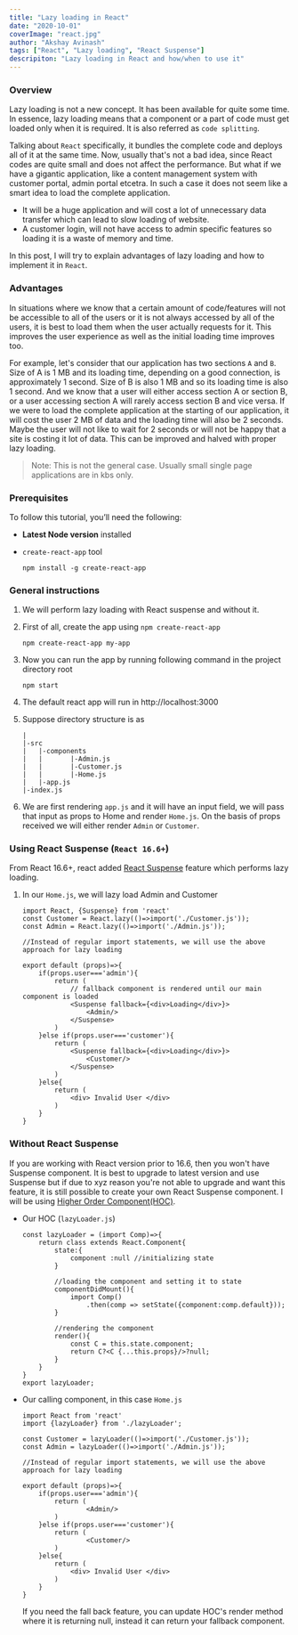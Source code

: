 ```yaml
---
title: "Lazy loading in React"
date: "2020-10-01"
coverImage: "react.jpg"
author: "Akshay Avinash"
tags: ["React", "Lazy loading", "React Suspense"]
descripiton: "Lazy loading in React and how/when to use it"
---
```


### Overview
Lazy loading is not a new concept. It has been available for quite some time. In essence, lazy loading means that a component or a part of code must get loaded only when it is required. It is also referred as `code splitting`.

Talking about `React` specifically, it bundles the complete code and deploys all of it at the same time. Now, usually that's not a bad idea, since React codes are quite small and does not affect the performance. But what if we have a gigantic application, like a content management system with customer portal, admin portal etcetra. In such a case it does not seem like a smart idea to load the complete application.
- It will be a huge application and will cost a lot of unnecessary data transfer which can lead to slow loading of website.
- A customer login, will not have access to admin specific features so loading it is a waste of memory and time.

In this post, I will try to explain advantages of lazy loading and how to implement it in `React`.

### Advantages
In situations where we know that a certain amount of code/features will not be accessible to all of the users or it is not always accessed by all of the users, it is best to load them when the user actually requests for it. This improves the user experience as well as the initial loading time improves too.

For example, let's consider that our application has two sections `A` and `B`. Size of A is 1 MB and its loading time, depending on a good connection, is approximately 1 second. Size of B is also 1 MB and so its loading time is also 1 second. And we know that a user will either access section A or section B, or a user accessing section A will rarely access section B and vice versa. If we were to load the complete application at the starting of our application, it will cost the user 2 MB of data and the loading time will also be 2 seconds. Maybe the user will not like to wait for 2 seconds or will not be happy that a site is costing it lot of data. This can be improved and halved with proper lazy loading.

> Note: This is not the general case. Usually small single page applications are in kbs only.


### Prerequisites
To follow this tutorial, you’ll need the following:

- **Latest Node version** installed
- `create-react-app` tool 

	```
	npm install -g create-react-app
	```

### General instructions
1. We will perform lazy loading with React suspense and without it.

2. First of all, create the app using `npm create-react-app` 

	```
	npm create-react-app my-app
	```

3. Now you can run the app by running following command in the project directory root

	```
	npm start
	```
4. The default react app will run in http://localhost:3000

5. Suppose directory structure is as 
	```
	|
	|-src
	|	|-components
	|	|		|-Admin.js
	|	|		|-Customer.js
	|	|		|-Home.js
	|	|-app.js
	|-index.js
	```
6. We are first rendering `app.js` and it will have an input field, we will pass that input as props to Home and render `Home.js`. On the basis of props received we will either render `Admin` or `Customer`.

### Using React Suspense (`React 16.6+`)
From React 16.6+, react added [React Suspense](https://reactjs.org/docs/react-api.html#reactsuspense) feature which performs lazy loading.

1. In our `Home.js`, we will lazy load Admin and Customer
	```
	import React, {Suspense} from 'react'
	const Customer = React.lazy(()=>import('./Customer.js'));
	const Admin = React.lazy(()=>import('./Admin.js'));
	
	//Instead of regular import statements, we will use the above approach for lazy loading

	export default (props)=>{
		if(props.user==='admin'){
			return (
				// fallback component is rendered until our main component is loaded
				<Suspense fallback={<div>Loading</div>}>
					<Admin/>
				</Suspense>
			)
		}else if(props.user==='customer'){
			return (
				<Suspense fallback={<div>Loading</div>}>
					<Customer/>
				</Suspense>
			)
		}else{
			return (
				<div> Invalid User </div>
			)
		}
	}
	```

### Without React Suspense
If you are working with React version prior to 16.6, then you won't have Suspense component. It is best to upgrade to latest version and use Suspense but if due to xyz reason you're not able to upgrade and want this feature, it is still possible to create your own React Suspense component. I will be using [Higher Order Component(HOC)](https://reactjs.org/docs/higher-order-components.html).

- Our HOC (`lazyLoader.js`)
	```
	const lazyLoader = (import Comp)=>{
		return class extends React.Component{
			state:{
				component :null //initializing state
			}

			//loading the component and setting it to state
			componentDidMount(){
				import Comp()
					.then(comp => setState({component:comp.default}));
			}

			//rendering the component
			render(){
				const C = this.state.component;
				return C?<C {...this.props}/>?null;
			}
		}
	}
	export lazyLoader;
	```
- Our calling component, in this case `Home.js`
	```
	import React from 'react'
	import {lazyLoader} from './lazyLoader';

	const Customer = lazyLoader(()=>import('./Customer.js'));
	const Admin = lazyLoader(()=>import('./Admin.js'));
	
	//Instead of regular import statements, we will use the above approach for lazy loading

	export default (props)=>{
		if(props.user==='admin'){
			return (
					<Admin/>
			)
		}else if(props.user==='customer'){
			return (
					<Customer/>
			)
		}else{
			return (
				<div> Invalid User </div>
			)
		}
	}
	```
	If you need the fall back feature, you can update HOC's render method where it is returning null, instead it can return your fallback component.
